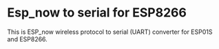 # Esp_now to serial for ESP8266

This is ESP_now wireless protocol to serial (UART) converter for ESP01S and ESP8266.
